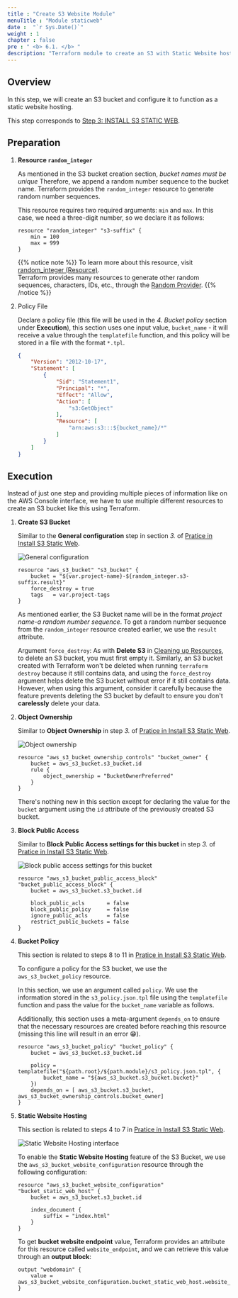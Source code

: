 ```yaml
---
title : "Create S3 Website Module"
menuTitle : "Module staticweb"
date :  "`r Sys.Date()`" 
weight : 1
chapter : false
pre : " <b> 6.1. </b> "
description: "Terraform module to create an S3 with Static Website hosting feature"
---
```


## Overview

In this step, we will create an S3 bucket and configure it to function as a static website hosting.

This step corresponds to [Step 3: INSTALL S3 STATIC WEB](https://thachpham2k.github.io/fcj-workshop1/3-s3_staticweb/).

## Preparation

1. **Resource `random_integer`**

    As mentioned in the S3 bucket creation section, *bucket names must be unique* Therefore, we append a random number sequence to the bucket name. Terraform provides the `random_integer` resource to generate random number sequences.

    This resource requires two required arguments: `min` and `max`. In this case, we need a three-digit number, so we declare it as follows:

    ```hcl
    resource "random_integer" "s3-suffix" {
        min = 100
        max = 999
    }
    ```

    {{% notice note %}}
To learn more about this resource, visit [random_integer (Resource)](https://registry.terraform.io/providers/hashicorp/random/latest/docs/resources/integer).   
Terraform provides many resources to generate other random sequences, characters, IDs, etc., through the [Random Provider](https://registry.terraform.io/providers/hashicorp/random/latest/docs).
    {{% /notice %}}

2. Policy File

    Declare a policy file (this file will be used in the *4. Bucket policy* section under **Execution**), this section uses one input value, `bucket_name` - it will receive a value through the `templatefile` function, and this policy will be stored in a file with the format `*.tpl`.

    ```json
    {
        "Version": "2012-10-17",
        "Statement": [
            {
                "Sid": "Statement1",
                "Principal": "*",
                "Effect": "Allow",
                "Action": [
                    "s3:GetObject"
                ],
                "Resource": [
                    "arn:aws:s3:::${bucket_name}/*"
                ]
            }
        ]
    }
    ```

## Execution

Instead of just one step and providing multiple pieces of information like on the AWS Console interface, we have to use multiple different resources to create an S3 bucket like this using Terraform.

1. **Create S3 Bucket**

    Similar to the **General configuration** step in section *3.* of [Pratice in Install S3 Static Web](https://thachpham2k.github.io/fcj-workshop1/3-s3_staticweb/#practice).

    ![General configuration](/fcj-workshop1/images/3-s3_staticweb/3.1-create.png)

    ```hcl
    resource "aws_s3_bucket" "s3_bucket" {
        bucket = "${var.project-name}-${random_integer.s3-suffix.result}"
        force_destroy = true
        tags   = var.project-tags
    }
    ```

    As mentioned earlier, the S3 Bucket name will be in the format *project name*-*a random number sequence*. To get a random number sequence from the `random_integer` resource created earlier, we use the `result` attribute.

    Argument `force_destroy`: As with **Delete S3** in [Cleaning up Resources](https://thachpham2k.github.io/fcj-workshop1/en/5-cleanup/#delete-s3), to delete an S3 bucket, you must first empty it. Similarly, an S3 bucket created with Terraform won't be deleted when running `terraform destroy` because it still contains data, and using the `force_destroy` argument helps delete the S3 bucket without error if it still contains data. However, when using this argument, consider it carefully because the feature prevents deleting the S3 bucket by default to ensure you don't **carelessly** delete your data.

2. **Object Ownership**

    Similar to **Object Ownership** in step *3.* of [Pratice in Install S3 Static Web](https://thachpham2k.github.io/fcj-workshop1/3-s3_staticweb/#practice).

    ![Object ownership](/fcj-workshop1/images/3-s3_staticweb/3.2-create.png)

    ```hcl
    resource "aws_s3_bucket_ownership_controls" "bucket_owner" {
        bucket = aws_s3_bucket.s3_bucket.id
        rule {
            object_ownership = "BucketOwnerPreferred"
        }
    }
    ```

    There's nothing new in this section except for declaring the value for the `bucket` argument using the `id` attribute of the previously created S3 bucket.

3. **Block Public Access**

    Similar to **Block Public Access settings for this bucket** in step *3.* of [Pratice in Install S3 Static Web](https://thachpham2k.github.io/fcj-workshop1/3-s3_staticweb/#practice).

    ![Block public access settings for this bucket](/fcj-workshop1/images/3-s3_staticweb/3.3-create.png)

    ```hcl
    resource "aws_s3_bucket_public_access_block" "bucket_public_access_block" {
        bucket = aws_s3_bucket.s3_bucket.id

        block_public_acls       = false
        block_public_policy     = false
        ignore_public_acls      = false
        restrict_public_buckets = false
    }
    ```

4. **Bucket Policy**

    This section is related to steps 8 to 11 in [Pratice in Install S3 Static Web](https://thachpham2k.github.io/fcj-workshop1/3-s3_staticweb/#practice).

    To configure a policy for the S3 bucket, we use the `aws_s3_bucket_policy` resource. 
    
    In this section, we use an argument called `policy`. We use the information stored in the `s3_policy.json.tpl` file using the `templatefile` function and pass the value for the `bucket_name` variable as follows. 
    
    Additionally, this section uses a meta-argument `depends_on` to ensure that the necessary resources are created before reaching this resource (missing this line will result in an error 😁).

    ```hcl
    resource "aws_s3_bucket_policy" "bucket_policy" {
        bucket = aws_s3_bucket.s3_bucket.id

        policy = templatefile("${path.root}/${path.module}/s3_policy.json.tpl", {
            bucket_name = "${aws_s3_bucket.s3_bucket.bucket}"
        })
        depends_on = [ aws_s3_bucket.s3_bucket, aws_s3_bucket_ownership_controls.bucket_owner]
    }
    ```

5. **Static Website Hosting**

    This section is related to steps 4 to 7 in [Pratice in Install S3 Static Web](https://thachpham2k.github.io/fcj-workshop1/3-s3_staticweb/#practice).

    ![Static Website Hosting interface](/fcj-workshop1/images/3-s3_staticweb/3.7-config.png)
    
    To enable the **Static Website Hosting** feature of the S3 Bucket, we use the `aws_s3_bucket_website_configuration` resource through the following configuration:
    
    ```hcl
    resource "aws_s3_bucket_website_configuration" "bucket_static_web_host" {
        bucket = aws_s3_bucket.s3_bucket.id

        index_document {
            suffix = "index.html"
        }
    }
    ```

    To get **bucket website endpoint** value, Terraform provides an attribute for this resource called `website_endpoint`, and we can retrieve this value through an **output block**:

    ```hcl
    output "webdomain" {
        value = aws_s3_bucket_website_configuration.bucket_static_web_host.website_endpoint
    }
    ```